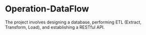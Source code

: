 # Operation-DataFlow
The project involves designing a database, performing ETL (Extract, Transform, Load), and establishing a RESTful API.
